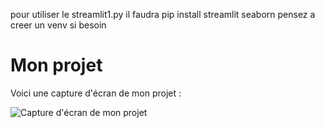 pour utiliser le streamlit1.py il faudra pip install streamlit seaborn 
pensez a creer un venv si besoin

# Mon projet

Voici une capture d'écran de mon projet :

![Capture d'écran de mon projet](Capture_ecran_2025_01_16.png)
